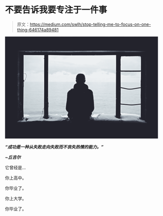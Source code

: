 # 不要告诉我要专注于一件事

> 原文：<https://medium.com/swlh/stop-telling-me-to-focus-on-one-thing-646174a89481>

![](img/5b3289b9d24a1abd627556a45127befa.png)

***“成功是一种从失败走向失败而不丧失热情的能力。”***

***~丘吉尔***

它曾经是…

你上高中。

你毕业了。

你上大学。

你毕业了。
